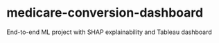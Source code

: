 # medicare-conversion-dashboard
End-to-end ML project with SHAP explainability and Tableau dashboard
